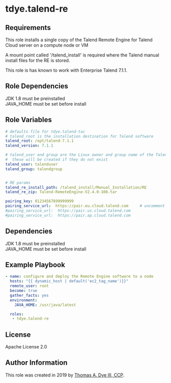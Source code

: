 # tdye.talend-re

Requirements
------------

This role installs a single copy of the Talend Remote Engine for Talend Cloud server on a compute node or VM

A mount point called '/talend_install' is required where the Talend manual install files for the RE is stored.

This role is has known to work with Enterprise Talend 7.1.1.

Role Dependencies
-----------------
JDK 1.8 must be preinstalled  
JAVA_HOME must be set before install   


Role Variables
--------------

```yaml
# defaults file for tdye.talend-tac
# talend_root is the installation destination for Talend software
talend_root: /opt/talend-7.1.1
talend_version: 7.1.1

# talend_user and group are the Linux owner and group name of the Talend filesystem
#  these will be created if they do not exist
talend_user: talenduser
talend_group: talendgroup


# RE params
talend_re_install_path: /talend_install/Manual_Installation/RE
talend_re_zip: Talend-RemoteEngine-V2.4.0-108.tar

pairing_key: 01234567899999999
pairing_service_url:  https://pair.eu.cloud.talend.com     # uncomment the pairing service for your region/account
#pairing_service_url:  https://pair.us.cloud.talend.com
#pairing_service_url:  https://pair.ap.cloud.talend.com
```

Dependencies
------------
JDK 1.8 must be preinstalled  
JAVA_HOME must be set before install 

Example Playbook
----------------

```yaml
- name: configure and deploy the Remote Engine software to a node
  hosts: "{{ dynamic_host | default('ec2_tag_name')}}"
  remote_user: root
  become: true
  gather_facts: yes
  environment:
    JAVA_HOME: /usr/java/latest

  roles:
   - tdye.talend-re
```

License
-------

Apache License 2.0

Author Information
------------------

This role was created in 2019 by [Thomas A. Dye III, CCP](https://github.com/tdye).

